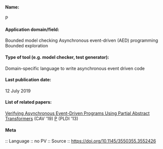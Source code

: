 #### Name:
P

#### Application domain/field:
Bounded model checking
Asynchronous event-driven (AED) programming
Bounded exploration

#### Type of tool (e.g. model checker, test generator):
Domain-specific language to write asynchronous event driven code

#### Last publication date:
12 July 2019

#### List of related papers:
[Verifying Asynchronous Event-Driven Programs Using Partial Abstract Transformers](https://doi.org/10.1007/978-3-030-25543-5_22) (CAV '19)
[P](https://doi.org/10.1145/2499370.2462184) (PLDI '13)

#### Meta
:: Language
:: no PV
:: Source :: https://doi.org/10.1145/3550355.3552426

